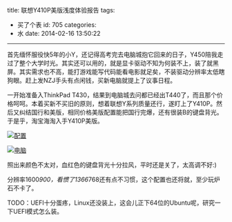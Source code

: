 title: 联想Y410P美版浅度体验报告
tags:
  - 买了个表
id: 705
categories:
  - 水
date: 2014-02-16 13:50:22
---

首先缅怀服役快5年的小Y，还记得高考完去电脑城抱它回来的日子，Y450陪我走过了整个大学时光。其实还可以用的，就是显卡驱动不知为何装不上，装了就黑屏。其实需求也不高，能打游戏能写代码能看电影就足矣，不装驱动分辨率太低瞎狗眼。赶上发NZJ手头有点闲钱，买新电脑就提上了议事日程。

一开始准备入ThinkPad T430，结果到电脑城去问都已经出T440了，而且那个价格呵呵。本着买新不买旧的原则，想着联想Y系列质量还行，遂盯上了Y410P。然后又纠结国行和美版，相同价格美版配置能把国行完爆，还有很装B的键盘背光。于是乎，淘宝海淘入手Y410P美版。

<!--more -->

[![配置](http://bcs.duapp.com/codeshurrik-123/QQ图片20140216132146.jpg "配置")](http://bcs.duapp.com/codeshurrik-123/QQ图片20140216132146.jpg)

[![电脑](http://bcs.duapp.com/codeshurrik-123/QQ图片20140216133823.jpg "电脑")](http://bcs.duapp.com/codeshurrik-123/QQ图片20140216133823.jpg)

照出来颜色不太对，血红色的键盘背光十分拉风，平时还是关了，太高调不好:)

分辨率1600*900，看惯了1366*768还有点不习惯，这个配置也还将就，至少玩炉石不卡了。

TODO：UEFI十分蛋疼，Linux还没装上，这会儿正下64位的Ubuntu呢，研究一下UEFI模式怎么装。